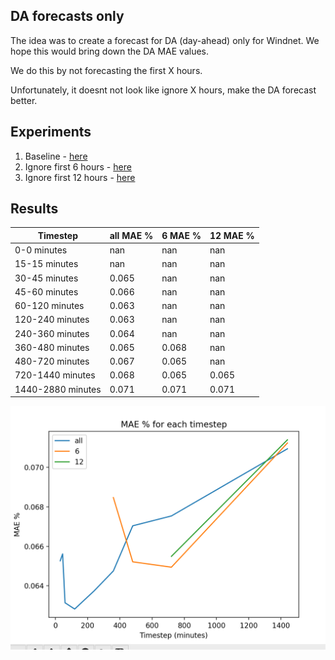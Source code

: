 ## DA forecasts only

The idea was to create a forecast for DA (day-ahead) only for Windnet.
We hope this would bring down the DA MAE values.

We do this by not forecasting the first X hours. 

Unfortunately, it doesnt not look like ignore X hours, make the DA forecast better. 

## Experiments

1. Baseline - [here](https://wandb.ai/openclimatefix/india/runs/miszfep5)
2. Ignore first 6 hours - [here](https://wandb.ai/openclimatefix/india/runs/uosk0qug)
3. Ignore first 12 hours - [here](https://wandb.ai/openclimatefix/india/runs/s9cnn4ei)

## Results

| Timestep | all MAE % | 6 MAE % | 12 MAE % |
| --- | --- |---------|---------|
| 0-0 minutes | nan | nan     | nan     |
| 15-15 minutes | nan | nan     | nan     |
| 30-45 minutes | 0.065 | nan     | nan     |
| 45-60 minutes | 0.066 | nan     | nan     |
| 60-120 minutes | 0.063 | nan     | nan     |
| 120-240 minutes | 0.063 | nan     | nan     |
| 240-360 minutes | 0.064 | nan     | nan     |
| 360-480 minutes | 0.065 | 0.068   | nan     |
| 480-720 minutes | 0.067 | 0.065   | nan     |
| 720-1440 minutes | 0.068 | 0.065   | 0.065   |
| 1440-2880 minutes | 0.071 | 0.071   | 0.071   |

![](mae_steps.png "mae_steps")

